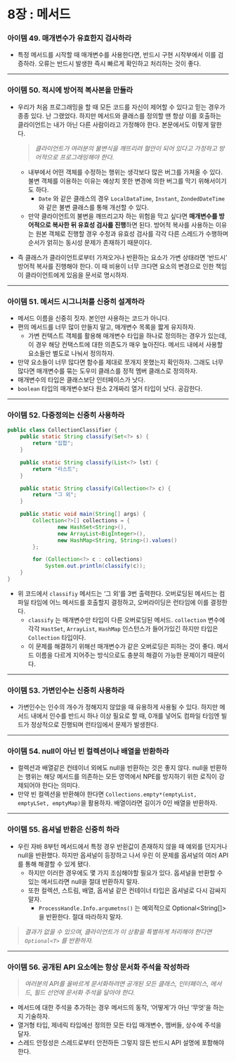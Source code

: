 # 8장 : 메서드

### 아이템 49. 매개변수가 유효한지 검사하라

- 특정 메서드를 시작할 때 매개변수를 사용한다면, 반드시 구현 시작부에서 이를 검증하라. 오류는 반드시 발생한 즉시 빠르게 확인하고 처리하는 것이 좋다.

---

### 아이템 50. 적시에 방어적 복사본을 만들라

- 우리가 처음 프로그래밍을 할 때 모든 코드를 자신이 제어할 수 있다고 믿는 경우가 종종 있다. 난 그랬었다. 하지만 메서드와 클래스를 정의할 땐 항상 이를 호출하는 클라이언트는 내가 아닌 다른 사람이라고 가정해야 한다. 본문에서도 이렇게 말한다.
    
    > *클라이언트가 여러분의 불변식을 깨뜨리려 혈안이 되어 있다고 가정하고 방어적으로 프로그래밍해야 한다.*
    > 
    - 내부에서 어떤 객체를 수정하는 행위는 생각보다 많은 버그를 가져올 수 있다. 불변 객체를 이용하는 이유는 예상치 못한 변경에 의한 버그를 막기 위해서이기도 하다.
        - `Date` 와 같은 클래스의 경우 `LocalDataTime`, `Instant`, `ZondedDateTime` 와 같은 불변 클래스를 통해 개선할 수 있다.
    - 만약 클라이언트의 불변을 깨뜨리고자 하는 위험을 막고 싶다면 **매개변수를 방어적으로 복사한 뒤 유효성 검사를 진행**하면 된다. 방어적 복사를 사용하는 이유는 원본 객체로 진행할 경우 수정과 유효성 검사를 각각 다른 스레드가 수행하며 순서가 얽히는 동시성 문제가 존재하기 때문이다.
- 즉 클래스가 클라이언트로부터 가져오거나 반환하는 요소가 가변 상태라면 ‘반드시’ 방어적 복사를 진행해야 한다. 이 때 비용이 너무 크다면 요소의 변경으로 인한 책임이 클라이언트에게 있음을 문서로 명시하자.

---

### 아이템 51. 메서드 시그니처를 신중히 설계하라

- 메서드 이름을 신중히 짓자. 본인만 사용하는 코드가 아니다.
- 편의 메서드를 너무 많이 만들지 말고, 매개변수 목록을 짧게 유지하자.
    - 가변 컨텍스트 객체를 활용해 매개변수 타입을 하나로 정의하는 경우가 있는데, 이 경우 해당 컨택스트에 대한 의존도가 매우 높아진다. 메서드 내에서 사용할 요소들만 별도로 나눠서 정의하자.
- 만약 요소들이 너무 많다면 함수를 제대로 쪼개지 못했는지 확인하자. 그래도 너무 많다면 매개변수를 묶는 도우미 클래스를 정적 멤버 클래스로 정의하자.
- 매개변수의 타입은 클래스보단 인터페이스가 낫다.
- `boolean` 타입의 매개변수보다 원소 2개짜리 열거 타입이 낫다. 공감한다.

---

### 아이템 52. 다중정의는 신중히 사용하라

```java
public class CollectionClassifier {
    public static String classify(Set<?> s) {
        return "집합";
    }

    public static String classify(List<?> lst) {
        return "리스트";
    }

    public static String classify(Collection<?> c) {
        return "그 외";
    }

    public static void main(String[] args) {
        Collection<?>[] collections = {
                new HashSet<String>(),
                new ArrayList<BigInteger>(),
                new HashMap<String, String>().values()
        };

        for (Collection<?> c : collections)
            System.out.println(classify(c));
    }
}
```

- 위 코드에서 `classifiy` 메서드는 ‘그 외’를 3번 출력한다. 오버로딩된 메서드는 컴파일 타임에 어느 메서드를 호출할지 결정하고, 오버라이딩은 런타임에 이를 결정한다.
    - `classify` 는 매개변수만 타입이 다른 오버로딩된 메서드. `collection` 변수에 각각 `HastSet`, `ArrayList`, `HashMap` 인스턴스가 들어가있긴 하지만 타입은 `Collection` 타입이다.
    - 이 문제를 해결하기 위해선 매개변수가 같은 오버로딩은 피하는 것이 좋다. 메서드 이름을 다르게 지어주는 방식으로도 충분히 해결이 가능한 문제이기 때문이다.

---

### 아이템 53. 가변인수는 신중히 사용하라

- 가변인수는 인수의 개수가 정해지지 않았을 때 유용하게 사용될 수 있다. 하지만 메서드 내에서 인수를 반드시 하나 이상 필요로 할 때, 0개를 넣어도 컴파일 타임엔 빌드가 정상적으로 진행되며 런타임에서 문제가 발생한다.

---

### 아이템 54. null이 아닌 빈 컬렉션이나 배열을 반환하라

- 컬렉션과 배열같은 컨테이너 외에도 null을 반환하는 것은 좋지 않다. null을 반환하는 행위는 해당 메서드를 의존하는 모든 영역에서 NPE를 방지하기 위한 로직이 강제되어야 한다는 의미다.
- 만약 빈 컬렉션을 반환해야 한다면 `Collections.empty*(emptyList, emptyLSet, emptyMap)`을 활용하자. 배열이라면 길이가 0인 배열을 반환하자.

---

### 아이템 55. 옵셔널 반환은 신중히 하라

- 우린 자바 8부턴 메서드에서 특정 경우 반환값이 존재하지 않을 때 예외를 던지거나 null을 반환했다. 하지만 옵셔널이 등장하고 나서 우린 이 문제를 옵셔널의 여러 API를 통해 해결할 수 있게 됐다.
    - 하지만 이러한 경우에도 몇 가지 조심해야할 필요가 있다. 옵셔널을 반환할 수 있는 메서드라면 null을 절대 반환하지 말자.
    - 또한 컬렉션, 스트림, 배열, 옵셔널 같은 컨테이너 타입은 옵셔널로 다시 감싸지 말자.
        - `ProcessHandle.Info.argumetns()` 는 예외적으로 Optional<String[]>을 반환한다. 절대 따라하지 말자.

> *결과가 없을 수 있으며, 클라이언트가 이 상황을 특별하게 처리해야 한다면 `Optional<T>` 를 반환하자.*
> 

---

### 아이템 56. 공개된 API 요소에는 항상 문서화 주석을 작성하라

> *여러분의 API를 올바르게 문서화하려면 공개된 모든 클래스, 인터페이스, 메서드, 필드 선언에 문서화 주석을 달아야 한다.*
> 
- 메서드에 대한 주석을 추가하는 경우 메서드의 동작, ‘어떻게’가 아닌 ‘무엇’을 하는지 기술하자.
- 열거형 타입, 제네릭 타입에선 정의한 모든 타입 매개변수, 멤버들, 상수에 주석을 달자.
- 스레드 안정성은 스레드로부터 안전하든 그렇지 않든 반드시 API 설명에 포함해야 한다.